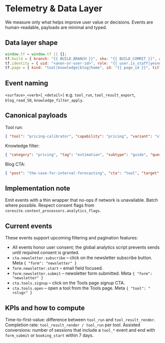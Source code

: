 # Telemetry & Data Layer

We measure only what helps improve user value or decisions. Events are human-readable, payloads are minimal and typed.

## Data layer shape
```js
window.tf = window.tf || {};
tf.build = { branch: "{{ BUILD_BRANCH }}", sha: "{{ BUILD_COMMIT }}", at: "{{ BUILD_DATETIME }}" };
tf.identity = { uid: "<anon-or-user-id>", role: "{{ user.is_staff|yesno:'staff,guest' }}" };
tf.page = { kind: "tool|knowledge|blog|home", id: "{{ page_id }}", title: "{{ page_title }}" };
```

## Event naming
`<surface>_<verb>[_<detail>]` e.g. `tool_run`, `tool_result_export`, `blog_read_50`, `knowledge_filter_apply`.

## Canonical payloads
Tool run:
```json
{ "tool": "pricing-calibrator", "capability": "pricing", "variant": "v1", "inputs_hash": "sha256:...", "duration_ms": 1240, "ok": true }
```

Knowledge filter:
```json
{ "category": "pricing", "tag": "estimation", "subtype": "guide", "query": "value-based" }
```

Blog CTA:
```json
{ "post": "the-case-for-interval-forecasting", "cta": "tool", "target": "forecast-interval-builder" }
```

## Implementation note
Emit events with a thin wrapper that no-ops if network is unavailable. Batch where possible. Respect consent flags from `coresite.context_processors.analytics_flags`.

## Current events

These events support upcoming filtering and pagination features:

- All events honor user consent; the global analytics script prevents sends until required consent is granted.
- `cta.newsletter.subscribe` – click on the newsletter subscribe button. Meta `{ "form": "newsletter" }`
- `form.newsletter.start` – email field focused.
- `form.newsletter.submit` – newsletter form submitted. Meta `{ "form": "newsletter" }`
- `cta.tools.signup` – click on the Tools page signup CTA.
- `cta.tools.open` – open a tool from the Tools page. Meta `{ "tool": "<slug>" }`

## KPIs and how to compute
Time-to-first-value: difference between `tool_run` and `tool_result_render`. Completion rate: `tool_result_render / tool_run` per tool. Assisted conversions: number of sessions that include a `tool_*` event and end with `form_submit` or `booking_start` within 7 days.

